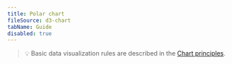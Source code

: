 ```yaml
---
title: Polar chart
fileSource: d3-chart
tabName: Guide
disabled: true
---
```


> 💡 Basic data visualization rules are described in the [Chart principles](/data-display/chart/).
